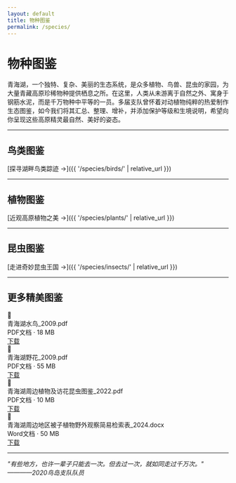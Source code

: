 ```yaml
---
layout: default
title: 物种图鉴
permalink: /species/
---
```


# 物种图鉴

青海湖，一个独特、复杂、美丽的生态系统，是众多植物、鸟兽、昆虫的家园，为大量青藏高原珍稀物种提供栖息之所。在这里，人类从未游离于自然之外、寓身于钢筋水泥，而是千万物种中平等的一员。多届支队曾怀着对动植物纯粹的热爱制作生态图鉴，如今我们将其汇总、整理、增补，并添加保护等级和生境说明，希望向你呈现这些高原精灵最自然、美好的姿态。

---

## 鸟类图鉴

[探寻湖畔鸟类踪迹 →]({{ '/species/birds/' | relative_url }})

---

## 植物图鉴

[近观高原植物之美 →]({{ '/species/plants/' | relative_url }})

---

## 昆虫图鉴

[走进奇妙昆虫王国 →]({{ '/species/insects/' | relative_url }})

---

## 更多精美图鉴

<div class="file-download">
  <div class="file-icon">📄</div>
  <div class="file-info">
    <div class="file-name">青海湖水鸟_2009.pdf</div>
    <div class="file-meta">PDF文档 · 18 MB</div>
  </div>
  <a href="{{ '/assets/files/图鉴/青海湖水鸟_2009.pdf' | relative_url }}" class="file-download-link">下载</a>
</div>

<div class="file-download">
  <div class="file-icon">📄</div>
  <div class="file-info">
    <div class="file-name">青海湖野花_2009.pdf</div>
    <div class="file-meta">PDF文档 · 55 MB</div>
  </div>
  <a href="{{ '/assets/files/图鉴/青海湖野花_2009.pdf' | relative_url }}" class="file-download-link">下载</a>
</div>

<div class="file-download">
  <div class="file-icon">📄</div>
  <div class="file-info">
    <div class="file-name">青海湖周边植物及访花昆虫图鉴_2022.pdf</div>
    <div class="file-meta">PDF文档 · 10 MB</div>
  </div>
  <a href="{{ '/assets/files/图鉴/青海湖周边植物及访花昆虫图鉴_2022.pdf' | relative_url }}" class="file-download-link">下载</a>
</div>

<div class="file-download">
  <div class="file-icon">📝</div>
  <div class="file-info">
    <div class="file-name">青海湖周边地区被子植物野外观察简易检索表_2024.docx</div>
    <div class="file-meta">Word文档 · 50 MB</div>
  </div>
  <a href="{{ '/assets/files/图鉴/青海湖周边地区被子植物野外观察简易检索表_2024.docx' | relative_url }}" class="file-download-link">下载</a>
</div>

---

_"有些地方，也许一辈子只能去一次。但去过一次，就如同走过千万次。"_\
_————2020鸟岛支队队员_
